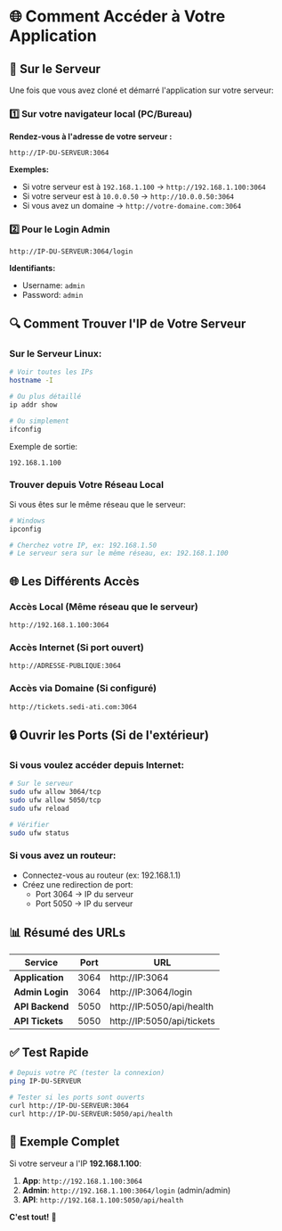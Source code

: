 # 🌐 Comment Accéder à Votre Application

## 📍 Sur le Serveur

Une fois que vous avez cloné et démarré l'application sur votre serveur:

### 1️⃣ Sur votre navigateur local (PC/Bureau)

**Rendez-vous à l'adresse de votre serveur :**

```
http://IP-DU-SERVEUR:3064
```

**Exemples:**
- Si votre serveur est à `192.168.1.100` → `http://192.168.1.100:3064`
- Si votre serveur est à `10.0.0.50` → `http://10.0.0.50:3064`
- Si vous avez un domaine → `http://votre-domaine.com:3064`

### 2️⃣ Pour le Login Admin

```
http://IP-DU-SERVEUR:3064/login
```

**Identifiants:**
- Username: `admin`
- Password: `admin`

## 🔍 Comment Trouver l'IP de Votre Serveur

### Sur le Serveur Linux:

```bash
# Voir toutes les IPs
hostname -I

# Ou plus détaillé
ip addr show

# Ou simplement
ifconfig
```

Exemple de sortie:
```
192.168.1.100
```

### Trouver depuis Votre Réseau Local

Si vous êtes sur le même réseau que le serveur:
```bash
# Windows
ipconfig

# Cherchez votre IP, ex: 192.168.1.50
# Le serveur sera sur le même réseau, ex: 192.168.1.100
```

## 🌐 Les Différents Accès

### Accès Local (Même réseau que le serveur)
```
http://192.168.1.100:3064
```

### Accès Internet (Si port ouvert)
```
http://ADRESSE-PUBLIQUE:3064
```

### Accès via Domaine (Si configuré)
```
http://tickets.sedi-ati.com:3064
```

## 🔒 Ouvrir les Ports (Si de l'extérieur)

### Si vous voulez accéder depuis Internet:

```bash
# Sur le serveur
sudo ufw allow 3064/tcp
sudo ufw allow 5050/tcp
sudo ufw reload

# Vérifier
sudo ufw status
```

### Si vous avez un routeur:
- Connectez-vous au routeur (ex: 192.168.1.1)
- Créez une redirection de port:
  - Port 3064 → IP du serveur
  - Port 5050 → IP du serveur

## 📊 Résumé des URLs

| Service | Port | URL |
|---------|------|-----|
| **Application** | 3064 | http://IP:3064 |
| **Admin Login** | 3064 | http://IP:3064/login |
| **API Backend** | 5050 | http://IP:5050/api/health |
| **API Tickets** | 5050 | http://IP:5050/api/tickets |

## ✅ Test Rapide

```bash
# Depuis votre PC (tester la connexion)
ping IP-DU-SERVEUR

# Tester si les ports sont ouverts
curl http://IP-DU-SERVEUR:3064
curl http://IP-DU-SERVEUR:5050/api/health
```

## 🎯 Exemple Complet

Si votre serveur a l'IP **192.168.1.100**:

1. **App**: `http://192.168.1.100:3064`
2. **Admin**: `http://192.168.1.100:3064/login` (admin/admin)
3. **API**: `http://192.168.1.100:5050/api/health`

**C'est tout!** 🚀

